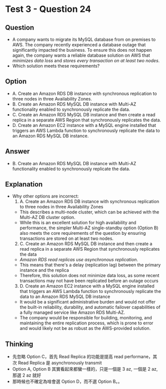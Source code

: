 # Test 3 - Question 24
## Question 
* A company wants to migrate its MySQL database from on premises to AWS. The company recently experienced a database outage that significantly impacted the business. To ensure this does not happen again, the company wants a reliable database solution on AWS that *minimizes data loss* and *stores every transaction on at least two nodes*.
* Which solution meets these requirements?

## Option
* A. Create an Amazon RDS DB instance with synchronous replication to three nodes in three Availability Zones.
* B. Create an Amazon RDS MySQL DB instance with Multi-AZ functionality enabled to synchronously replicate the data.
* C. Create an Amazon RDS MySQL DB instance and then create a read replica in a separate AWS Region that synchronously replicates the data.
* D. Create an Amazon EC2 instance with a MySQL engine installed that triggers an AWS Lambda function to synchronously replicate the data to an Amazon RDS MySQL DB instance.

## Answer
* B. Create an Amazon RDS MySQL DB instance with Multi-AZ functionality enabled to synchronously replicate the data.

## Explanation
* Why other options are incorrect:
  1. A. Create an Amazon RDS DB instance with synchronous replication to three nodes in three Availability Zones
    * This describes a multi-node cluster, which can be achieved with the Multi-AZ DB cluster option.
    * While this is an excellent solution for high availability and performance, the simpler Multi-AZ single-standby option (Option B) also meets the core requirements of the question by ensuring transactions are stored on at least two nodes.
  2. C. Create an Amazon RDS MySQL DB instance and then create a read replica in a separate AWS Region that synchronously replicates the data
    * *Amazon RDS read replicas use asynchronous replication*.
    * This means that there's a delay (replication lag) between the primary instance and the replica
    * Therefore, this solution does not minimize data loss, as some recent transactions may not have been replicated before an outage occurs
  3. D. Create an Amazon EC2 instance with a MySQL engine installed that triggers an AWS Lambda function to synchronously replicate the data to an Amazon RDS MySQL DB instance
    * It would be a significant administrative burden and would not offer the built-in reliability, durability, and automatic failover capabilities of a fully managed service like Amazon RDS Multi-AZ. 
    * The company would be responsible for building, monitoring, and maintaining the entire replication process, which is prone to error and would likely not be as robust as the AWS-provided solution.

## Thinking
* 先忽略 Option C，首先 Read Replica 的功能是提高 read performane，其次 Read Replica 是 asynchronously transmit
* Option A, Option B 其實看起來都蠻一樣的，只是一個是 3 az, 一個是 2 az, 那選 2 az 就好
* 那時候也不確定為啥會選 Option D，而不選 Option B。。



